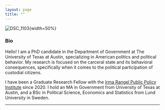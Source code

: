 ```yaml
---
layout: page
title: ""
---
```

![DSC_1103](https://user-images.githubusercontent.com/103717903/187114353-2e9a101e-00a5-479a-9506-64a5700c3f09.JPG){width=50%}


### Bio

Hello! I am a PhD candidate in the Department of Government at The University of Texas at Austin, specializing in American politics and political behavior. My research is focused on the carceral state and its behavioral consequences, specifically when it comes to the political participation of custodial citizens.

I have been a Graduate Research Fellow with the [Irma Rangel Public Policy Institute](https://liberalarts.utexas.edu/ppi/) since 2020. I hold an MA in Government from University of Texas at Austin, and a BSc in Political Science, Economics and Statistics from Lund University in Sweden.

---

